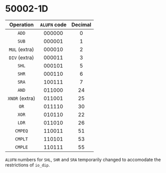 # 50002-1D

|   Operation    | `ALUFN` code | Decimal |
| :------------: | :----------: | :-----: |
|     `ADD`      |    000000    |    0    |
|     `SUB`      |    000001    |    1    |
| `MUL` (extra)  |    000010    |    2    |
| `DIV` (extra)  |    000011    |    3    |
|     `SHL`      |    000101    |    5    |
|     `SHR`      |    000110    |    6    |
|     `SRA`      |    100111    |    7    |
|     `AND`      |    011000    |   24    |
| `XNOR` (extra) |    011001    |   25    |
|      `OR`      |    011110    |   30    |
|     `XOR`      |    010110    |   22    |
|     `LDR`      |    011010    |   26    |
|    `CMPEQ`     |    110011    |   51    |
|    `CMPLT`     |    110101    |   53    |
|    `CMPLE`     |    110111    |   55    |

`ALUFN` numbers for `SHL`, `SHR` and `SRA` temporarily changed to accomodate the restrictions of `io_dip`.
